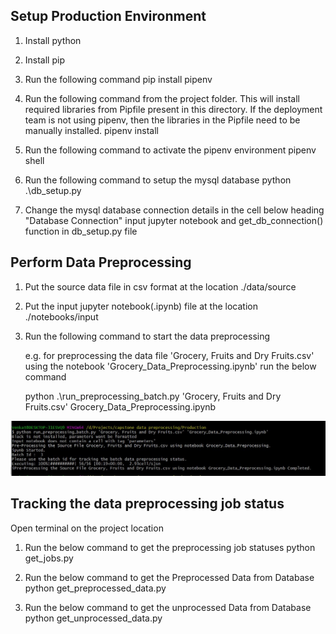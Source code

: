 ## Setup Production Environment

1. Install python

2. Install pip

3. Run the following command 
   pip install pipenv

4. Run the following command from the project folder. This will install required libraries from Pipfile present in this directory. If the deployment team is not using pipenv, then the libraries in the Pipfile need to be manually installed. 
   pipenv install

5. Run the following command to activate the pipenv environment
   pipenv shell

6. Run the following command to setup the mysql database
   python .\db_setup.py

7. Change the mysql database connection details in the cell below heading "Database Connection" input jupyter notebook and get_db_connection() function in db_setup.py file

## Perform Data Preprocessing

1. Put the source data file in csv format at the location ./data/source

2. Put the input jupyter notebook(.ipynb) file at the location ./notebooks/input

3. Run the following command to start the data preprocessing 
	
   e.g. for preprocessing the data file 'Grocery, Fruits and Dry Fruits.csv' using the notebook 'Grocery_Data_Preprocessing.ipynb' run the below command

   python .\run_preprocessing_batch.py 'Grocery, Fruits and Dry Fruits.csv' Grocery_Data_Preprocessing.ipynb

<img src="/data_preprocessing/screenshots/data_preprocessing execution.jpg" width=800 />

## Tracking the data preprocessing job status

Open terminal on the project location

1. Run the below command to get the preprocessing job statuses 
   python get_jobs.py

2. Run the below command to get the Preprocessed Data from Database
   python get_preprocessed_data.py

3. Run the below command to get the unprocessed Data from Database
   python get_unprocessed_data.py

